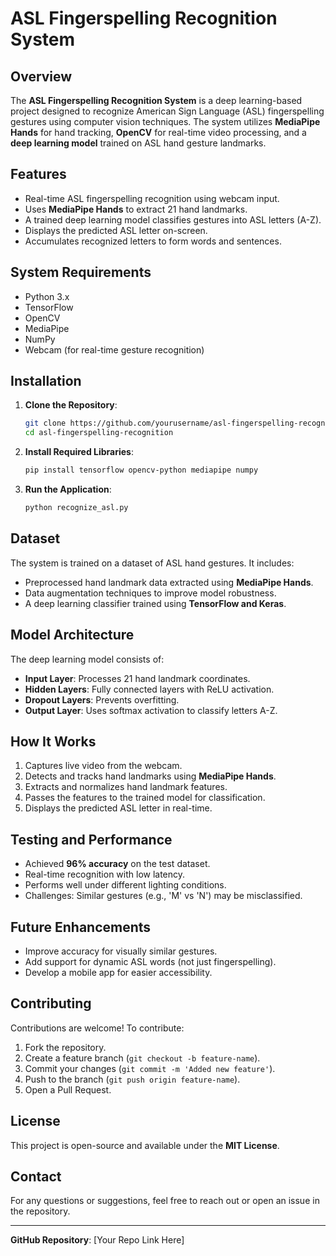 # ASL Fingerspelling Recognition System

## Overview
The **ASL Fingerspelling Recognition System** is a deep learning-based project designed to recognize American Sign Language (ASL) fingerspelling gestures using computer vision techniques. The system utilizes **MediaPipe Hands** for hand tracking, **OpenCV** for real-time video processing, and a **deep learning model** trained on ASL hand gesture landmarks.

## Features
- Real-time ASL fingerspelling recognition using webcam input.
- Uses **MediaPipe Hands** to extract 21 hand landmarks.
- A trained deep learning model classifies gestures into ASL letters (A-Z).
- Displays the predicted ASL letter on-screen.
- Accumulates recognized letters to form words and sentences.

## System Requirements
- Python 3.x
- TensorFlow
- OpenCV
- MediaPipe
- NumPy
- Webcam (for real-time gesture recognition)

## Installation
1. **Clone the Repository**:
   ```bash
   git clone https://github.com/yourusername/asl-fingerspelling-recognition.git
   cd asl-fingerspelling-recognition
   ```
2. **Install Required Libraries**:
   ```bash
   pip install tensorflow opencv-python mediapipe numpy
   ```
3. **Run the Application**:
   ```bash
   python recognize_asl.py
   ```

## Dataset
The system is trained on a dataset of ASL hand gestures. It includes:
- Preprocessed hand landmark data extracted using **MediaPipe Hands**.
- Data augmentation techniques to improve model robustness.
- A deep learning classifier trained using **TensorFlow and Keras**.

## Model Architecture
The deep learning model consists of:
- **Input Layer**: Processes 21 hand landmark coordinates.
- **Hidden Layers**: Fully connected layers with ReLU activation.
- **Dropout Layers**: Prevents overfitting.
- **Output Layer**: Uses softmax activation to classify letters A-Z.

## How It Works
1. Captures live video from the webcam.
2. Detects and tracks hand landmarks using **MediaPipe Hands**.
3. Extracts and normalizes hand landmark features.
4. Passes the features to the trained model for classification.
5. Displays the predicted ASL letter in real-time.

## Testing and Performance
- Achieved **96% accuracy** on the test dataset.
- Real-time recognition with low latency.
- Performs well under different lighting conditions.
- Challenges: Similar gestures (e.g., 'M' vs 'N') may be misclassified.

## Future Enhancements
- Improve accuracy for visually similar gestures.
- Add support for dynamic ASL words (not just fingerspelling).
- Develop a mobile app for easier accessibility.

## Contributing
Contributions are welcome! To contribute:
1. Fork the repository.
2. Create a feature branch (`git checkout -b feature-name`).
3. Commit your changes (`git commit -m 'Added new feature'`).
4. Push to the branch (`git push origin feature-name`).
5. Open a Pull Request.

## License
This project is open-source and available under the **MIT License**.

## Contact
For any questions or suggestions, feel free to reach out or open an issue in the repository.

---

**GitHub Repository**: [Your Repo Link Here]
